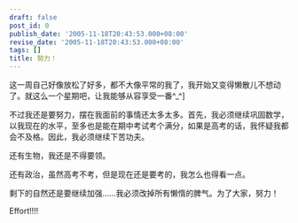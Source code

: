 ```yaml
---
draft: false
post_id: 0
publish_date: '2005-11-18T20:43:53.000+08:00'
revise_date: '2005-11-18T20:43:53.000+08:00'
tags: []
title: 努力！
---
```


这一周自己好像放松了好多，都不大像平常的我了，我开始又变得懒散儿不想动了。就这么一个星期吧，让我能够从容享受一番^\_^\]

不过我还是要努力，摆在我面前的事情还太多太多。首先，我必须继续巩固数学，以我现在的水平，至多也是能在期中考试考个满分，如果是高考的话，我怀疑我都会不及格。因此，我必须继续下苦功夫。

还有生物，我还是不得要领。

还有政治，虽然高考不考，但是现在还是要考的，我怎么也得看一点。

剩下的自然还是要继续加强……我必须改掉所有懒惰的脾气。为了大家，努力！

Effort!!!!
